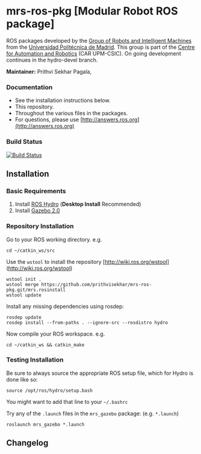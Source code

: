 mrs-ros-pkg [Modular Robot ROS package]
===========

ROS packages developed by the [Group of Robots and Intelligent Machines](http://www.romin.upm.es/) from the [Universidad Politécnica de Madrid](http://www.upm.es/internacional). This group is part of the [Centre for Automation and Robotics](http://www.car.upm-csic.es/) (CAR UPM-CSIC). On going development continues in the hydro-devel branch.

**Maintainer:** Prithvi Sekhar Pagala, 

### Documentation

  * See the installation instructions below.
  * This repository.
  * Throughout the various files in the packages.
  * For questions, please use [http://answers.ros.org](http://answers.ros.org)

### Build Status

[![Build Status](https://travis-ci.org/prithvisekhar/mrs-ros-pkg.png?branch=master)](https://travis-ci.org/prithvisekhar/mrs-ros-pkg)


## Installation

### Basic Requirements

  1. Install [ROS Hydro](http://wiki.ros.org/hydro/Installation/Ubuntu) (**Desktop Install** Recommended)
  2. Install [Gazebo 2.0](http://gazebosim.org/wiki/2.0/install)

### Repository Installation

Go to your ROS working directory. e.g.
```
cd ~/catkin_ws/src
``` 
Use the `wstool` to install the repository [http://wiki.ros.org/wstool] (http://wiki.ros.org/wstool)
```
wstool init .
wstool merge https://github.com/prithvisekhar/mrs-ros-pkg.git/mrs.rosinstall
wstool update
``` 
Install any missing dependencies using rosdep:
```
rosdep update
rosdep install --from-paths . --ignore-src --rosdistro hydro
``` 
Now compile your ROS workspace. e.g.
```
cd ~/catkin_ws && catkin_make
``` 

### Testing Installation

Be sure to always source the appropriate ROS setup file, which for Hydro is done like so:
```
source /opt/ros/hydro/setup.bash
``` 
You might want to add that line to your `~/.bashrc`

Try any of the `.launch` files in the `mrs_gazebo` package: (e.g. `*.launch`)
```
roslaunch mrs_gazebo *.launch
``` 

## Changelog
